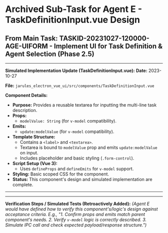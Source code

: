 # Archived Sub-Task for Agent E - TaskDefinitionInput.vue Design
## From Main Task: TASKID-20231027-120000-AGE-UIFORM - Implement UI for Task Definition & Agent Selection (Phase 2.5)

---
**Simulated Implementation Update (TaskDefinitionInput.vue):**
**Date:** 2023-10-27

**File:** `jarules_electron_vue_ui/src/components/TaskDefinitionInput.vue`

**Component Details:**
*   **Purpose:** Provides a reusable textarea for inputting the multi-line task description.
*   **Props:**
    *   `modelValue: String` (for `v-model` compatibility).
*   **Emits:**
    *   `update:modelValue` (for `v-model` compatibility).
*   **Template Structure:**
    *   Contains a `<label>` and `<textarea>`.
    *   Textarea is bound to `modelValue` prop and emits `update:modelValue` on input.
    *   Includes placeholder and basic styling (`.form-control`).
*   **Script Setup (Vue 3):**
    *   Uses `defineProps` and `defineEmits` for `v-model` support.
*   **Styling:** Basic scoped CSS for the component.
*   **Status:** This component's design and simulated implementation are complete.
---

---
**Verification Steps / Simulated Tests (Retroactively Added):**
*(Agent E would have defined how to verify this component's/logic's design against acceptance criteria. E.g., "1. Confirm props and emits match parent component's needs. 2. Verify `v-model` logic is correctly described. 3. Simulate IPC call and check expected payload/response structure.")*
